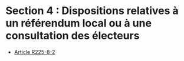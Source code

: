 # Section 4 : Dispositions relatives à un référendum local ou à une consultation des électeurs

- [Article R225-8-2](article-r225-8-2.md)
